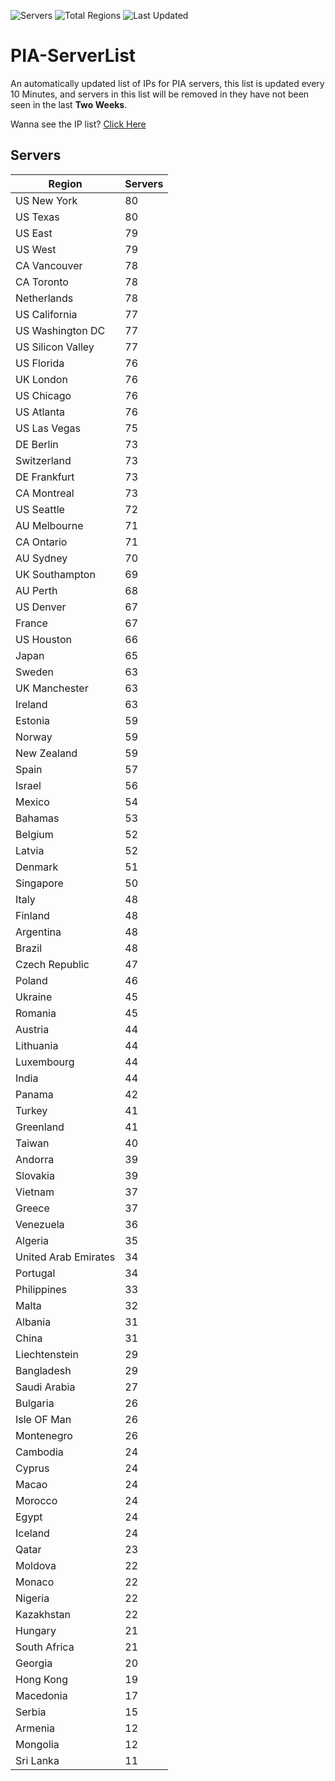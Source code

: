 ![Servers](https://img.shields.io/badge/Servers-4,630-darkgreen)
![Total Regions](https://img.shields.io/badge/Total_Regions-97-darkgreen)
![Last Updated](https://img.shields.io/badge/Last_Updated-December_12_2024_15:00_EST-darkgreen)

# PIA-ServerList
An automatically updated list of IPs for PIA servers, this list is updated every 10 Minutes, and servers in this list will be removed in they have not been seen in the last **Two Weeks**.

Wanna see the IP list? [Click Here](./servers.json)

## Servers
| Region               | Servers |
|----------------------|---------|
| US New York | 80 |
| US Texas | 80 |
| US East | 79 |
| US West | 79 |
| CA Vancouver | 78 |
| CA Toronto | 78 |
| Netherlands | 78 |
| US California | 77 |
| US Washington DC | 77 |
| US Silicon Valley | 77 |
| US Florida | 76 |
| UK London | 76 |
| US Chicago | 76 |
| US Atlanta | 76 |
| US Las Vegas | 75 |
| DE Berlin | 73 |
| Switzerland | 73 |
| DE Frankfurt | 73 |
| CA Montreal | 73 |
| US Seattle | 72 |
| AU Melbourne | 71 |
| CA Ontario | 71 |
| AU Sydney | 70 |
| UK Southampton | 69 |
| AU Perth | 68 |
| US Denver | 67 |
| France | 67 |
| US Houston | 66 |
| Japan | 65 |
| Sweden | 63 |
| UK Manchester | 63 |
| Ireland | 63 |
| Estonia | 59 |
| Norway | 59 |
| New Zealand | 59 |
| Spain | 57 |
| Israel | 56 |
| Mexico | 54 |
| Bahamas | 53 |
| Belgium | 52 |
| Latvia | 52 |
| Denmark | 51 |
| Singapore | 50 |
| Italy | 48 |
| Finland | 48 |
| Argentina | 48 |
| Brazil | 48 |
| Czech Republic | 47 |
| Poland | 46 |
| Ukraine | 45 |
| Romania | 45 |
| Austria | 44 |
| Lithuania | 44 |
| Luxembourg | 44 |
| India | 44 |
| Panama | 42 |
| Turkey | 41 |
| Greenland | 41 |
| Taiwan | 40 |
| Andorra | 39 |
| Slovakia | 39 |
| Vietnam | 37 |
| Greece | 37 |
| Venezuela | 36 |
| Algeria | 35 |
| United Arab Emirates | 34 |
| Portugal | 34 |
| Philippines | 33 |
| Malta | 32 |
| Albania | 31 |
| China | 31 |
| Liechtenstein | 29 |
| Bangladesh | 29 |
| Saudi Arabia | 27 |
| Bulgaria | 26 |
| Isle OF Man | 26 |
| Montenegro | 26 |
| Cambodia | 24 |
| Cyprus | 24 |
| Macao | 24 |
| Morocco | 24 |
| Egypt | 24 |
| Iceland | 24 |
| Qatar | 23 |
| Moldova | 22 |
| Monaco | 22 |
| Nigeria | 22 |
| Kazakhstan | 22 |
| Hungary | 21 |
| South Africa | 21 |
| Georgia | 20 |
| Hong Kong | 19 |
| Macedonia | 17 |
| Serbia | 15 |
| Armenia | 12 |
| Mongolia | 12 |
| Sri Lanka | 11 |